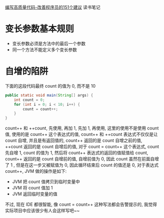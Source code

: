 [编写高质量代码-改善程序员的151个建议]() 读书笔记

# 变长参数基本规则

* 变长参数必须是方法中的最后一个参数
* 同一个方法不能定义多个变长参数

# 自增的陷阱

下面的这段代码最终 count 的值为 0, 而不是 10

```java
public static void main(String[] args) {
    int count = 0;
    for (int i = 0; i < 10; i++) {
        count = count++;
    }
}
```

count++ 和 ++count, 先使用, 再加 1, 先加 1, 再使用, 这里的使用不是使用 count 值, 使用的是 count++ 这个表达式的值, count++ 和 ++count 表达式不仅仅是让 count 自增, 并且是有返回值的, count++ 返回的是 count 自增之前的值, ++count 返回的是 count 自增后的值, 对于 count = count++ 这个表达式, count 先自增 1, count 的值为 1, 然后将 count++ 表达式的返回的值赋值给 count, count++ 返回的是 count 自增前的值, 自增前值为 0, 因此 count 虽然在前面自增了 1 , 但是在这一步又被赋值为 0, 因此循环结束后 count 的值还是 0, 对于表达式 count++, JVM 做的操作是如下:

* JVM 把 count 值拷贝到临时变量中
* JVM 将 count 值加 1
* JVM 返回临时变量的值

不过, 现在 IDE 都很智能, 像 count = count++ 这种写法都会告警提示的, 我觉得实际项目中应该很少有人会这样写吧~~